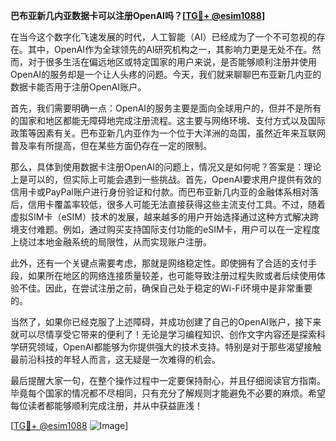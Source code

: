 **巴布亚新几内亚数据卡可以注册OpenAI吗？[[TG💪+ @esim1088](https://t.me/s/esim1088)]**

在当今这个数字化飞速发展的时代，人工智能（AI）已经成为了一个不可忽视的存在。其中，OpenAI作为全球领先的AI研究机构之一，其影响力更是无处不在。然而，对于很多生活在偏远地区或特定国家的用户来说，是否能够顺利注册并使用OpenAI的服务却是一个让人头疼的问题。今天，我们就来聊聊巴布亚新几内亚的数据卡能否用于注册OpenAI账户。

首先，我们需要明确一点：OpenAI的服务主要是面向全球用户的，但并不是所有的国家和地区都能无障碍地完成注册流程。这主要与网络环境、支付方式以及国际政策等因素有关。巴布亚新几内亚作为一个位于大洋洲的岛国，虽然近年来互联网普及率有所提高，但在某些方面仍存在一定的限制。

那么，具体到使用数据卡注册OpenAI的问题上，情况又是如何呢？答案是：理论上是可以的，但实际上可能会遇到一些挑战。首先，OpenAI要求用户提供有效的信用卡或PayPal账户进行身份验证和付款。而巴布亚新几内亚的金融体系相对落后，信用卡覆盖率较低，很多人可能无法直接获得这些主流支付工具。不过，随着虚拟SIM卡（eSIM）技术的发展，越来越多的用户开始选择通过这种方式解决跨境支付难题。例如，通过购买支持国际支付功能的eSIM卡，用户可以在一定程度上绕过本地金融系统的局限性，从而实现账户注册。

此外，还有一个关键点需要考虑，那就是网络稳定性。即使拥有了合适的支付手段，如果所在地区的网络连接质量较差，也可能导致注册过程失败或者后续使用体验不佳。因此，在尝试注册之前，确保自己处于稳定的Wi-Fi环境中是非常重要的。

当然了，如果你已经克服了上述障碍，并成功创建了自己的OpenAI账户，接下来就可以尽情享受它带来的便利了！无论是学习编程知识、创作文字内容还是探索科学研究领域，OpenAI都能够为你提供强大的技术支持。特别是对于那些渴望接触最前沿科技的年轻人而言，这无疑是一次难得的机会。

最后提醒大家一句，在整个操作过程中一定要保持耐心，并且仔细阅读官方指南。毕竟每个国家的情况都不尽相同，只有充分了解规则才能避免不必要的麻烦。希望每位读者都能够顺利完成注册，并从中获益匪浅！

[[TG💪+ @esim1088](https://t.me/s/esim1088) ![Image](https://i.postimg.cc/4NQfJmqS/Snipaste-2025-05-13-00-14-12.png)]
